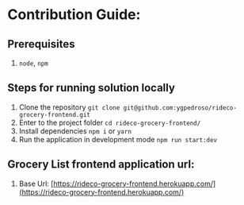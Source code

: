 # Contribution Guide:

## Prerequisites
1. `node`, `npm`

## Steps for running solution locally
1. Clone the repository `git clone git@github.com:ygpedroso/rideco-grocery-frontend.git`
2. Enter to the project folder `cd rideco-grocery-frontend/`
3. Install dependencies `npm i` or `yarn`
4. Run the application in development mode `npm run start:dev`

## Grocery List frontend application url:
1. Base Url: [https://rideco-grocery-frontend.herokuapp.com/](https://rideco-grocery-frontend.herokuapp.com/)

